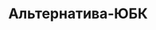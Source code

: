 --- 
title: "Альтернатива-ЮБК" 
site: "http://www.cremea-ubk.ru" 
town: "Ялта" 
tel: ["+380 (50) 298-11-31, +380 (96) 989-48-21, +7 (978) 781-80-60"] 
address: "Россия, Республика Крым, г Ялта, пгт Ливадия, ул Виноградная, 11А" 
mail: "alternativa_ubk@mail.ru" 
--- 